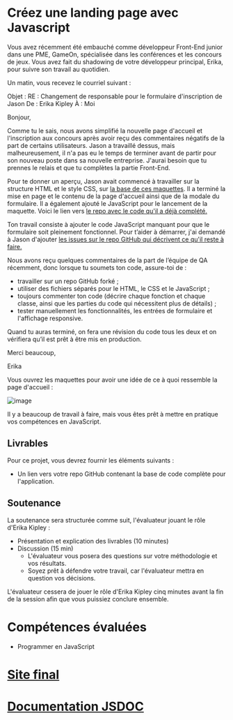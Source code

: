 # Créez une landing page avec Javascript

Vous avez récemment été embauché comme développeur Front-End junior dans une PME, GameOn, spécialisée dans les conférences et les concours de jeux. Vous avez fait du shadowing de votre développeur principal, Erika, pour suivre son travail au quotidien.

Un matin, vous recevez le courriel suivant :

Objet : RE : Changement de responsable pour le formulaire d'inscription de Jason
De : Erika Kipley
À : Moi

Bonjour,

Comme tu le sais, nous avons simplifié la nouvelle page d'accueil et l'inscription aux concours après avoir reçu des commentaires négatifs de la part de certains utilisateurs. Jason a travaillé dessus, mais malheureusement, il n'a pas eu le temps de terminer avant de partir pour son nouveau poste dans sa nouvelle entreprise. J'aurai besoin que tu prennes le relais et que tu complètes la partie Front-End.

Pour te donner un aperçu, Jason avait commencé à travailler sur la structure HTML et le style CSS, sur [la base de ces maquettes](https://www.figma.com/file/prxFGnSUoEhk6PTcMaJQim/UI-Design-GameOn-EN?node-id=0%3A1). Il a terminé la mise en page et le contenu de la page d'accueil ainsi que de la modale du formulaire. Il a également ajouté le JavaScript pour le lancement de la maquette. Voici le lien vers [le repo avec le code qu'il a déjà complété.](https://github.com/OpenClassrooms-Student-Center/GameOn-website-FR/)

Ton travail consiste à ajouter le code JavaScript manquant pour que le formulaire soit pleinement fonctionnel. Pour t’aider à démarrer, j'ai demandé à Jason d'ajouter [les issues sur le repo GitHub qui décrivent ce qu'il reste à faire.](https://github.com/OpenClassrooms-Student-Center/GameOn-website-FR/issues)

Nous avons reçu quelques commentaires de la part de l’équipe de QA récemment, donc lorsque tu soumets ton code, assure-toi de :

- travailler sur un repo GitHub forké ;
- utiliser des fichiers séparés pour le HTML, le CSS et le JavaScript ;
- toujours commenter ton code (décrire chaque fonction et chaque classe, ainsi que les parties du code qui nécessitent plus de détails) ;
- tester manuellement les fonctionnalités, les entrées de formulaire et l'affichage responsive.

Quand tu auras terminé, on fera une révision du code tous les deux et on vérifiera qu’il est prêt à être mis en production.

Merci beaucoup,

Erika

Vous ouvrez les maquettes pour avoir une idée de ce à quoi ressemble la page d'accueil :

![image](https://user.oc-static.com/upload/2020/08/14/15974189716945_image2.png)

Il y a beaucoup de travail à faire, mais vous êtes prêt à mettre en pratique vos compétences en JavaScript.

## Livrables

Pour ce projet, vous devrez fournir les éléments suivants :

- Un lien vers votre repo GitHub contenant la base de code complète pour l'application.

## Soutenance

La soutenance sera structurée comme suit, l'évaluateur jouant le rôle d'Erika Kipley :

- Présentation et explication des livrables (10 minutes)
- Discussion (15 min)
  - L'évaluateur vous posera des questions sur votre méthodologie et vos résultats.
  - Soyez prêt à défendre votre travail, car l'évaluateur mettra en question vos décisions.

L'évaluateur cessera de jouer le rôle d'Erika Kipley cinq minutes avant la fin de la session afin que vous puissiez conclure ensemble.

# Compétences évaluées

- Programmer en JavaScript

# [Site final](https://devweb13.github.io/GiulianoLoic_4_01102021/starterOnly/)
# [Documentation JSDOC](https://devweb13.github.io/GiulianoLoic_4_01102021/docs/index.html/)
